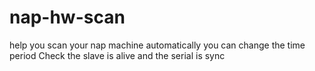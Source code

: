 # nap-hw-scan
help you scan your nap machine automatically
you can change the time period
Check the slave is alive and the serial is sync
